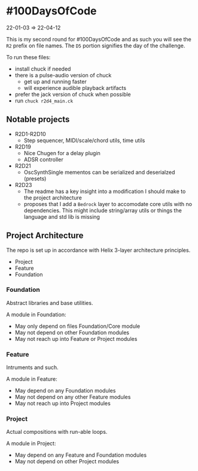# #100DaysOfCode

22-01-03 => 22-04-12

This is my second round for #100DaysOfCode and as such you will see the `R2` prefix on file names. The `D5` portion signifies the day of the challenge.

To run these files:

- install chuck if needed
- there is a pulse-audio version of chuck
  - get up and running faster
  - will experience audible playback artifacts
- prefer the jack version of chuck when possible
- run `chuck r2d4_main.ck`

## Notable projects

- R2D1-R2D10
  - Step sequencer, MIDI/scale/chord utils, time utils
- R2D19
  - Nice Chugen for a delay plugin
  - ADSR controller
- R2D21
  - OscSynthSingle mementos can be serialized and deserialzed (presets)
- R2D23
  - The readme has a key insight into a modification I should make to the project architecture
  - proposes that I add a `Bedrock` layer to accomodate core utils with no dependencies. This might include string/array utils or things the language and std lib is missing

## Project Architecture

The repo is set up in accordance with Helix 3-layer architecture principles.

- Project
- Feature
- Foundation

### Foundation

Abstract libraries and base utilities.

A module in Foundation:

- May only depend on files Foundation/Core module
- May not depend on other Foundation modules
- May not reach up into Feature or Project modules

### Feature

Intruments and such.

A module in Feature:

- May depend on any Foundation modules
- May not depend on any other Feature modules
- May not reach up into Project modules

### Project

Actual compositions with run-able loops.

A module in Project:

- May depend on any Feature and Foundation modules
- May not depend on other Project modules
